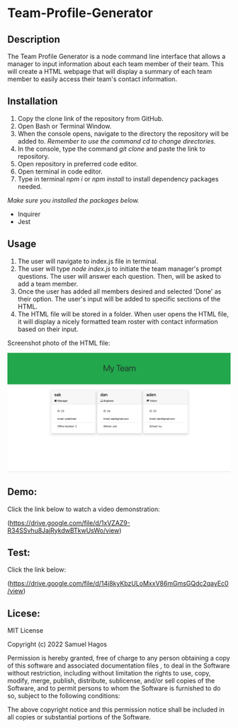 # Team-Profile-Generator

## Description
The Team Profile Generator is a node command line interface that allows a manager to input information about each team member of their team. This will create a HTML webpage that will display a summary of each team member to easily access their team's contact information.

## Installation
1. Copy the clone link of the repository from GitHub.
2. Open Bash or Terminal Window.
3. When the console opens, navigate to the directory the repository will be added to. *Remember to use the command cd to change directories.*
4. In the console, type the command <i> git clone </i> and paste the link to repository.
5. Open repository in preferred code editor.
6. Open terminal in code editor.
7. Type in terminal <i>npm i</i> or <i>npm install </i> to install dependency packages needed.

*Make sure you installed the packages below.*
- Inquirer
- Jest

## Usage
1. The user will navigate to index.js file in terminal.
2. The user will type <i> node index.js </i> to initiate the team manager's prompt questions. The user will answer each question. Then, will be asked to add a team member.
3. Once the user has added all members desired and selected 'Done' as their option. The user's input will be added to specific sections of the HTML.
4. The HTML file will be stored in a folder. When user opens the HTML file, it will display a nicely formatted team roster with contact information based on their input.

Screenshot photo of the HTML file:
 
<img src ='images\team-generator.png' alt='Screenshot photo of the HTML fil'>

## Demo:
Click the link below to watch a video demonstration:

(https://drive.google.com/file/d/1xVZAZ9-R34SSvhu8JajRykdwBTkwUsWo/view)

## Test:
Click the link below:

(https://drive.google.com/file/d/14j8kyKbzULoMxxV86mGmsGQdc2qayEc0/view)

## Licese:
MIT License

Copyright (c) 2022 Samuel Hagos

Permission is hereby granted, free of charge to any person obtaining a copy
of this software and associated documentation files , to deal in the Software without restriction, including without limitation the rights to use, copy, modify, merge, publish, distribute, sublicense, and/or sell
copies of the Software, and to permit persons to whom the Software is
furnished to do so, subject to the following conditions:

The above copyright notice and this permission notice shall be included in all
copies or substantial portions of the Software.
